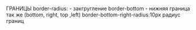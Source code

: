 ГРАНИЦЫ
border-radius: - закгругление 
border-bottom - нижняя граница так же (bottom, right, top ,left)
border-bottom-right-radius:10px радиус границ 